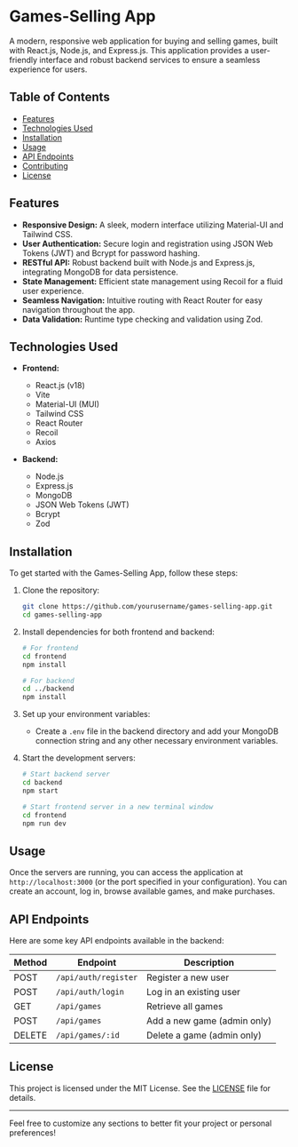 # Games-Selling App

A modern, responsive web application for buying and selling games, built with React.js, Node.js, and Express.js. This application provides a user-friendly interface and robust backend services to ensure a seamless experience for users.

## Table of Contents

- [Features](#features)
- [Technologies Used](#technologies-used)
- [Installation](#installation)
- [Usage](#usage)
- [API Endpoints](#api-endpoints)
- [Contributing](#contributing)
- [License](#license)

## Features

- **Responsive Design:** A sleek, modern interface utilizing Material-UI and Tailwind CSS.
- **User Authentication:** Secure login and registration using JSON Web Tokens (JWT) and Bcrypt for password hashing.
- **RESTful API:** Robust backend built with Node.js and Express.js, integrating MongoDB for data persistence.
- **State Management:** Efficient state management using Recoil for a fluid user experience.
- **Seamless Navigation:** Intuitive routing with React Router for easy navigation throughout the app.
- **Data Validation:** Runtime type checking and validation using Zod.

## Technologies Used

- **Frontend:**
  - React.js (v18)
  - Vite
  - Material-UI (MUI)
  - Tailwind CSS
  - React Router
  - Recoil
  - Axios

- **Backend:**
  - Node.js
  - Express.js
  - MongoDB
  - JSON Web Tokens (JWT)
  - Bcrypt
  - Zod

## Installation

To get started with the Games-Selling App, follow these steps:

1. Clone the repository:
   ```bash
   git clone https://github.com/yourusername/games-selling-app.git
   cd games-selling-app
   ```

2. Install dependencies for both frontend and backend:
   ```bash
   # For frontend
   cd frontend
   npm install

   # For backend
   cd ../backend
   npm install
   ```

3. Set up your environment variables:
   - Create a `.env` file in the backend directory and add your MongoDB connection string and any other necessary environment variables.

4. Start the development servers:
   ```bash
   # Start backend server
   cd backend
   npm start

   # Start frontend server in a new terminal window
   cd frontend
   npm run dev
   ```

## Usage

Once the servers are running, you can access the application at `http://localhost:3000` (or the port specified in your configuration). You can create an account, log in, browse available games, and make purchases.

## API Endpoints

Here are some key API endpoints available in the backend:

| Method | Endpoint                | Description                          |
|--------|-------------------------|--------------------------------------|
| POST   | `/api/auth/register`    | Register a new user                  |
| POST   | `/api/auth/login`       | Log in an existing user              |
| GET    | `/api/games`            | Retrieve all games                   |
| POST   | `/api/games`            | Add a new game (admin only)         |
| DELETE | `/api/games/:id`        | Delete a game (admin only)          |

## License

This project is licensed under the MIT License. See the [LICENSE](LICENSE) file for details.

---

Feel free to customize any sections to better fit your project or personal preferences!
